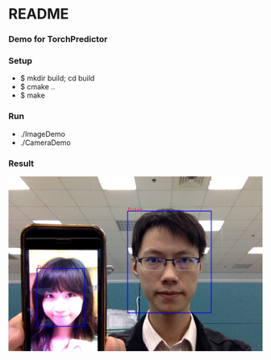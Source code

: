 # README #

### Demo for TorchPredictor ###

### Setup ###

* $ mkdir build; cd build
* $ cmake ..
* $ make

### Run ###

* ./ImageDemo
* ./CameraDemo

### Result ###
![alt tag](https://raw.githubusercontent.com/potterhsu/TorchPredictorDemo/master/demo.jpg)
